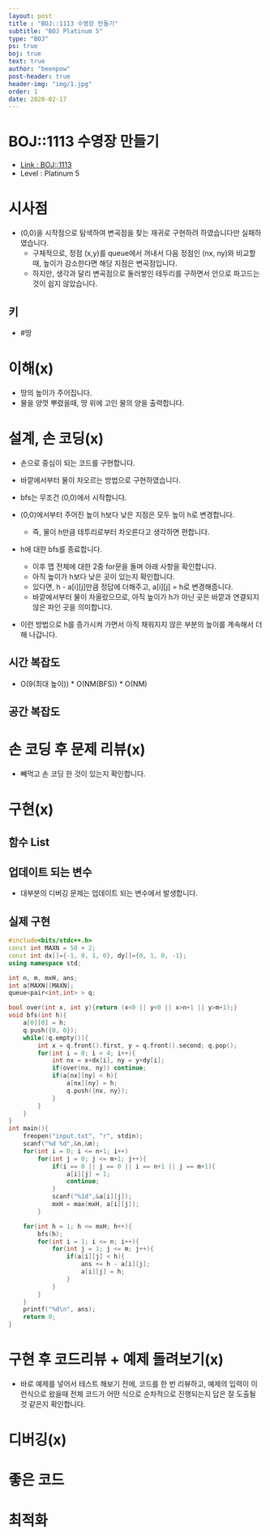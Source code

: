 ```yaml
---
layout: post
title : "BOJ::1113 수영장 만들기"
subtitle: "BOJ Platinum 5"
type: "BOJ"
ps: true
boj: true
text: true
author: "beenpow"
post-header: true
header-img: "img/1.jpg"
order: 1
date: 2020-02-17
---
```


# BOJ::1113 수영장 만들기
- [Link : BOJ::1113](https://www.acmicpc.net/problem/1113)
- Level : Platinum 5

# 시사점
- (0,0)을 시작점으로 탐색하여 변곡점을 찾는 재귀로 구현하려 하였습니다만 실패하였습니다.
  - 구체적으로, 정점 (x,y)를 queue에서 꺼내서 다음 정점인 (nx, ny)와 비교할때, 높이가 감소한다면
    해당 지점은 변곡점입니다.
  - 하지만, 생각과 달리 변곡점으로 둘러쌓인 테두리를 구하면서 안으로 파고드는 것이 쉽지 않았습니다.

## 키
- #땅

# 이해(x)
- 땅의 높이가 주어집니다.
- 물을 양껏 뿌렸을때, 땅 위에 고인 물의 양을 출력합니다.

# 설계, 손 코딩(x)
- 손으로 중심이 되는 코드를 구현합니다.
- 바깥에서부터 물이 차오르는 방법으로 구현하였습니다.
- bfs는 무조건 (0,0)에서 시작합니다.
- (0,0)에서부터 주어진 높이 h보다 낮은 지점은 모두 높이 h로 변경합니다.
  - 즉, 물이 h만큼 테투리로부터 차오른다고 생각하면 편합니다.
- h에 대한 bfs를 종료합니다.
  - 이후 맵 전체에 대한 2중 for문을 돌며 아래 사항을 확인합니다.
  - 아직 높이가 h보다 낮은 곳이 있는지 확인합니다.
  - 있다면, h - a[i][j]만큼 정답에 더해주고, a[i][j] = h로 변경해줍니다.
  - 바깥에서부터 물이 차올랐으므로, 아직 높이가 h가 아닌 곳은 바깥과 연결되지 않은 파인 곳을
    의미합니다.

- 이런 방법으로 h를 증가시켜 가면서 아직 채워지지 않은 부분의 높이를 계속해서 더해 나갑니다.

## 시간 복잡도
- O(9(최대 높이)) * O(NM(BFS)) * O(NM)

## 공간 복잡도

# 손 코딩 후 문제 리뷰(x)
- 빼먹고 손 코딩 한 것이 있는지 확인합니다.

# 구현(x)

## 함수 List 

## 업데이트 되는 변수
- 대부분의 디버깅 문제는 업데이트 되는 변수에서 발생합니다.

## 실제 구현 

```cpp
#include<bits/stdc++.h>
const int MAXN = 50 + 2;
const int dx[]={-1, 0, 1, 0}, dy[]={0, 1, 0, -1};
using namespace std;

int n, m, mxH, ans;
int a[MAXN][MAXN];
queue<pair<int,int> > q;

bool over(int x, int y){return (x<0 || y<0 || x>n+1 || y>m+1);}
void bfs(int h){
    a[0][0] = h;
    q.push({0, 0});
    while(!q.empty()){
        int x = q.front().first, y = q.front().second; q.pop();
        for(int i = 0; i < 4; i++){
            int nx = x+dx[i], ny = y+dy[i];
            if(over(nx, ny)) continue;
            if(a[nx][ny] < h){
                a[nx][ny] = h;
                q.push({nx, ny});
            }
        }
    }
}
int main(){
    freopen("input.txt", "r", stdin);
    scanf("%d %d",&n,&m);
    for(int i = 0; i <= n+1; i++)
        for(int j = 0; j <= m+1; j++){
            if(i == 0 || j == 0 || i == n+1 || j == m+1){
                a[i][j] = 1;
                continue;
            }
            scanf("%1d",&a[i][j]);
            mxH = max(mxH, a[i][j]);
        }

    for(int h = 1; h <= mxH; h++){
        bfs(h);
        for(int i = 1; i <= n; i++){
            for(int j = 1; j <= m; j++){
                if(a[i][j] < h){
                    ans += h - a[i][j];
                    a[i][j] = h;
                }
            }
        }
    }
    printf("%d\n", ans);
    return 0;
}
```

# 구현 후 코드리뷰 + 예제 돌려보기(x)
- 바로 예제를 넣어서 테스트 해보기 전에, 코드를 한 번 리뷰하고, 예제의 입력이 이런식으로 왔을때
  전체 코드가 어떤 식으로 순차적으로 진행되는지 답은 잘 도출될 것 같은지 확인합니다.

# 디버깅(x)

# 좋은 코드

# 최적화
